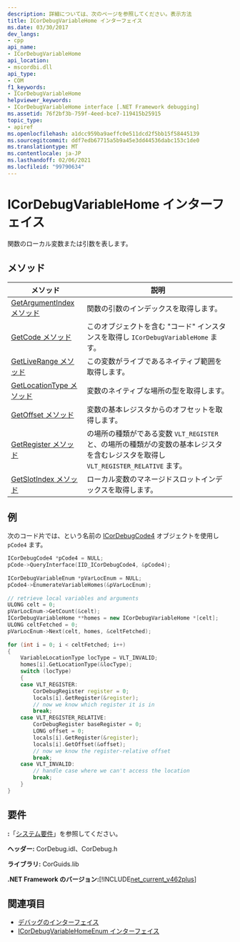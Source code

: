 ```yaml
---
description: 詳細については、次のページを参照してください。表示方法
title: ICorDebugVariableHome インターフェイス
ms.date: 03/30/2017
dev_langs:
- cpp
api_name:
- ICorDebugVariableHome
api_location:
- mscordbi.dll
api_type:
- COM
f1_keywords:
- ICorDebugVariableHome
helpviewer_keywords:
- ICorDebugVariableHome interface [.NET Framework debugging]
ms.assetid: 76f2bf3b-759f-4eed-bce7-119415b25915
topic_type:
- apiref
ms.openlocfilehash: a1dcc959ba9aeffc0e511dcd2f5bb15f58445139
ms.sourcegitcommit: ddf7edb67715a5b9a45e3dd44536dabc153c1de0
ms.translationtype: MT
ms.contentlocale: ja-JP
ms.lasthandoff: 02/06/2021
ms.locfileid: "99790634"
---
```

# <a name="icordebugvariablehome-interface"></a>ICorDebugVariableHome インターフェイス

関数のローカル変数または引数を表します。  
  
## <a name="methods"></a>メソッド  
  
|メソッド|説明|  
|------------|-----------------|  
|[GetArgumentIndex メソッド](icordebugvariablehome-getargumentindex-method.md)|関数の引数のインデックスを取得します。|  
|[GetCode メソッド](icordebugvariablehome-getcode-method.md)|このオブジェクトを含む "コード" インスタンスを取得し `ICorDebugVariableHome` ます。|  
|[GetLiveRange メソッド](icordebugvariablehome-getliverange-method.md)|この変数がライブであるネイティブ範囲を取得します。|  
|[GetLocationType メソッド](icordebugvariablehome-getlocationtype-method.md)|変数のネイティブな場所の型を取得します。|  
|[GetOffset メソッド](icordebugvariablehome-getoffset-method.md)|変数の基本レジスタからのオフセットを取得します。|  
|[GetRegister メソッド](icordebugvariablehome-getregister-method.md)|の場所の種類がである変数 `VLT_REGISTER` と、の場所の種類がの変数の基本レジスタを含むレジスタを取得し `VLT_REGISTER_RELATIVE` ます。|  
|[GetSlotIndex メソッド](icordebugvariablehome-getslotindex-method.md)|ローカル変数のマネージドスロットインデックスを取得します。|  
  
## <a name="example"></a>例  

 次のコード片では、という名前の [ICorDebugCode4](icordebugcode4-interface.md) オブジェクトを使用し `pCode4` ます。  
  
```cpp  
ICorDebugCode4 *pCode4 = NULL;  
pCode->QueryInterface(IID_ICorDebugCode4, &pCode4);  
  
ICorDebugVariableEnum *pVarLocEnum = NULL;  
pCode4->EnumerateVariableHomes(&pVarLocEnum);  
  
// retrieve local variables and arguments  
ULONG celt = 0;  
pVarLocEnum->GetCount(&celt);  
ICorDebugVariableHome **homes = new ICorDebugVariableHome *[celt];  
ULONG celtFetched = 0;  
pVarLocEnum->Next(celt, homes, &celtFetched);  
  
for (int i = 0; i < celtFetched; i++)  
{  
    VariableLocationType locType = VLT_INVALID;  
    homes[i].GetLocationType(&locType);  
    switch (locType)  
    {  
    case VLT_REGISTER:  
        CorDebugRegister register = 0;  
        locals[i].GetRegister(&register);  
        // now we know which register it is in  
        break;  
    case VLT_REGISTER_RELATIVE:  
        CorDebugRegister baseRegister = 0;  
        LONG offset = 0;  
        locals[i].GetRegister(&register);  
        locals[i].GetOffset(&offset);  
        // now we know the register-relative offset  
        break;  
    case VLT_INVALID:  
        // handle case where we can't access the location  
        break;  
    }  
}  
```  
  
## <a name="requirements"></a>要件  

 **:**「[システム要件](../../get-started/system-requirements.md)」を参照してください。  
  
 **ヘッダー:** CorDebug.idl、CorDebug.h  
  
 **ライブラリ:** CorGuids.lib  
  
 **.NET Framework のバージョン:**[!INCLUDE[net_current_v462plus](../../../../includes/net-current-v462plus-md.md)]  
  
## <a name="see-also"></a>関連項目

- [デバッグのインターフェイス](debugging-interfaces.md)
- [ICorDebugVariableHomeEnum インターフェイス](icordebugvariablehomeenum-interface.md)
